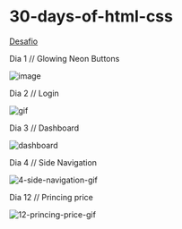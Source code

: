 # 30-days-of-html-css
[Desafio](https://dev.to/somanathgoudar/30dayschallenge-30-days-extreme-html-css-challenge-50k1)

Dia 1 // Glowing Neon Buttons	

![image](https://user-images.githubusercontent.com/74930052/149359758-700dcf23-8fa3-4027-b28b-52037c0ccec1.png)

Dia 2 // Login  

![gif](https://user-images.githubusercontent.com/74930052/149370056-be551083-84e3-4c59-ae54-eefa929c18b1.gif)

Dia 3 // Dashboard

![dashboard](https://user-images.githubusercontent.com/74930052/149579393-8cf9256f-ba0d-45bf-9093-21686d4c7571.gif)

Dia 4 // Side Navigation

![4-side-navigation-gif](https://user-images.githubusercontent.com/74930052/149625302-75cc7f93-87b5-40e5-8eba-976efb301b18.gif)

Dia 12 // Princing price

![12-princing-price-gif](https://user-images.githubusercontent.com/74930052/149624905-02ed0568-b858-43a0-a6f9-79abc22e9abe.gif)

